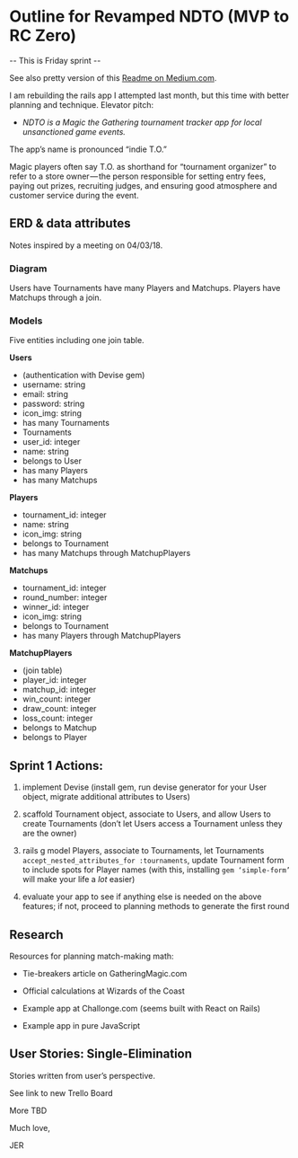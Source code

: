 # Outline for Revamped NDTO (MVP to RC Zero)

-- This is Friday sprint --

See also pretty version of this [Readme on Medium.com](https://medium.com/@ghostmap/outline-for-revamped-ndto-3a2a0d35feab).

I am rebuilding the rails app I attempted last month, but this time with better planning and technique. Elevator pitch:

* _NDTO is a Magic the Gathering tournament tracker app for local unsanctioned game events._

The app’s name is pronounced “indie T.O.” 

Magic players often say T.O. as shorthand for “tournament organizer” to refer to a store owner — the person responsible for setting entry fees, paying out prizes, recruiting judges, and ensuring good atmosphere and customer service during the event.

## ERD & data attributes

Notes inspired by a meeting on 04/03/18.

### Diagram

Users have Tournaments have many Players and Matchups. Players have Matchups through a join.

### Models

Five entities including one join table.

**Users**
* (authentication with Devise gem)
* username: string
* email: string
* password: string
* icon_img: string
* has many Tournaments
* Tournaments
* user_id: integer
* name: string
* belongs to User
* has many Players
* has many Matchups

**Players**
* tournament_id: integer
* name: string
* icon_img: string
* belongs to Tournament
* has many Matchups through MatchupPlayers

**Matchups**
* tournament_id: integer
* round_number: integer
* winner_id: integer
* icon_img: string
* belongs to Tournament
* has many Players through MatchupPlayers

**MatchupPlayers**
* (join table)
* player_id: integer
* matchup_id: integer
* win_count: integer
* draw_count: integer
* loss_count: integer
* belongs to Matchup
* belongs to Player

## Sprint 1 Actions:

1. implement Devise (install gem, run devise generator for your User object, migrate additional attributes to Users)

2. scaffold Tournament object, associate to Users, and allow Users to create Tournaments (don’t let Users access a Tournament unless they are the owner)

3. rails g model Players, associate to Tournaments, let Tournaments `accept_nested_attributes_for :tournaments`, update Tournament form to include spots for Player names (with this, installing `gem ‘simple-form’` will make your life a *lot* easier) 

4. evaluate your app to see if anything else is needed on the above features; if not, proceed to planning methods to generate the first round

## Research

Resources for planning match-making math:

* Tie-breakers article on GatheringMagic.com

* Official calculations at Wizards of the Coast

* Example app at Challonge.com (seems built with React on Rails)

* Example app in pure JavaScript 

## User Stories: Single-Elimination

Stories written from user’s perspective.

See link to new Trello Board

More TBD

Much love,

JER